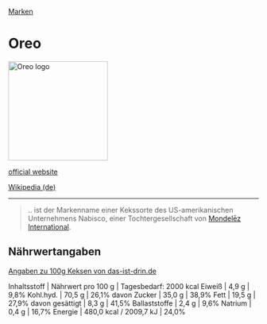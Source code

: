 [Marken](../marken.html)   

# Oreo

<img src="https://upload.wikimedia.org/wikipedia/de/d/dd/Logo_Oreo.svg" height="200" alt="Oreo logo">

<a target="_blank" href="http://www.oreo.com/">official website</a>   

<a target="_blank" href="https://de.wikipedia.org/wiki/Oreo">Wikipedia (de)</a>   

---
> .. ist der Markenname einer Kekssorte des US-amerikanischen Unternehmens Nabisco, einer Tochtergesellschaft von [Mondelēz International](../konzerne/mondelez_international.html).

## Nährwertangaben

<a target="_blank" href="http://das-ist-drin.de/Oreo-Original-176-g--426615/">Angaben zu 100g Keksen von das-ist-drin.de</a>   

Inhaltsstoff | Nährwert pro 100 g | Tagesbedarf: 2000 kcal
Eiweiß | 4,9 g | 9,8%
Kohl.hyd. | 70,5 g | 26,1%
davon Zucker | 35,0 g | 38,9%
Fett | 19,5 g | 27,9%
davon gesättigt | 8,3 g | 41,5%
Ballaststoffe | 2,4 g | 9,6%
Natrium | 0,4 g | 16,7%
Energie | 480,0 kcal / 2009,7 kJ | 24,0%

